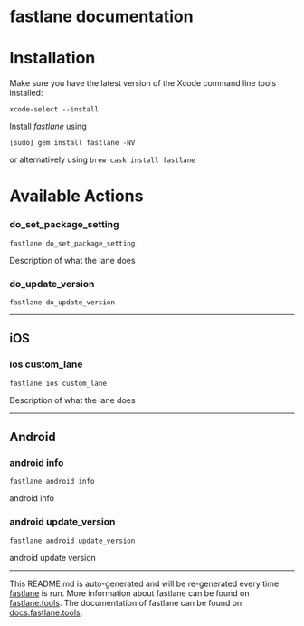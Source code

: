fastlane documentation
================
# Installation

Make sure you have the latest version of the Xcode command line tools installed:

```
xcode-select --install
```

Install _fastlane_ using
```
[sudo] gem install fastlane -NV
```
or alternatively using `brew cask install fastlane`

# Available Actions
### do_set_package_setting
```
fastlane do_set_package_setting
```
Description of what the lane does
### do_update_version
```
fastlane do_update_version
```


----

## iOS
### ios custom_lane
```
fastlane ios custom_lane
```
Description of what the lane does

----

## Android
### android info
```
fastlane android info
```
android info
### android update_version
```
fastlane android update_version
```
android update version

----

This README.md is auto-generated and will be re-generated every time [fastlane](https://fastlane.tools) is run.
More information about fastlane can be found on [fastlane.tools](https://fastlane.tools).
The documentation of fastlane can be found on [docs.fastlane.tools](https://docs.fastlane.tools).
